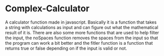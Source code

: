 # Complex-Calculator
A calculator function made in javascript. Basically it is a function that takes a string with calculations as input and can figure out what the mathematical result of it is. There are also some more functions that are used to help filter the input, the noSpaces function removes the spaces from the input so that the program can work a bit better and the fitler function is a function that returns true or false depending on if the input is valid or not.
